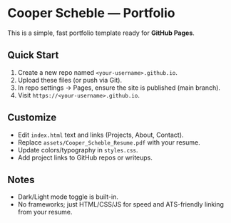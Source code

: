 # Cooper Scheble — Portfolio

This is a simple, fast portfolio template ready for **GitHub Pages**.

## Quick Start
1. Create a new repo named `<your-username>.github.io`.
2. Upload these files (or push via Git).
3. In repo settings → Pages, ensure the site is published (main branch).
4. Visit `https://<your-username>.github.io`.

## Customize
- Edit `index.html` text and links (Projects, About, Contact).
- Replace `assets/Cooper_Scheble_Resume.pdf` with your resume.
- Update colors/typography in `styles.css`.
- Add project links to GitHub repos or writeups.

## Notes
- Dark/Light mode toggle is built-in.
- No frameworks; just HTML/CSS/JS for speed and ATS-friendly linking from your resume.
